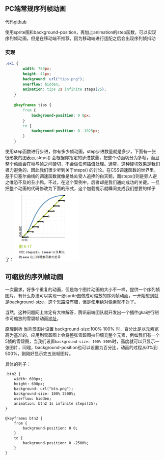 ## PC端常规序列帧动画

代码[github](https://github.com/Xia-Ao/FrontendDemo/blob/master/30-CSS/03-animation/%E5%BA%8F%E5%88%97%E5%B8%A7%E5%8A%A8%E7%94%BB.html)

使用sprite图和background-position，再加上animation的step函数，可以实现序列帧动画，但是在移动端不推荐，因为移动端进行适配之后会出现序列帧抖动

### 实现

```css
.ex1 {
        width: 750px;
        height: 41px;
        background: url("tips.png");
        overflow: hidden;
        animation: tips 2s infinite steps(25);
    }

    @keyframes tips {
        from {
            background-position: 0 0px;
        }
        to {
            background-position: 0 -1025px;
        }
    }
```

使用step函数进行步进，你有多少帧动画，step步进数量就是多少，下面有一张很形象的图表示,steps() 会根据你指定的步进数量，把整个动画切分为多帧，而且整个动画会在帧与帧之间硬切，不会做任何插值处理。通常，这种硬切效果是我们极力避免的，因此我们很少听到关于steps() 的讨论。在CSS调速函数的世界里，基于贝塞尔曲线的调速函数就像是处处受人追捧的白天鹅，而steps()则是旁人避之唯恐不及的丑小鸭。不过，在这个案例中，后者却是我们通向成功的关键。一旦把整个动画的代码修改为下面的形式，这个加载提示就瞬间变成我们想要的样子了：
![](../assets/step.png)

## 可缩放的序列帧动画
一次需求，好多个重复的动画，但是每个图片动画的大小不一样，提供一个序列帧图片，有什么办法可以实现一张sprite图做成可缩放的序列帧动画，一开始想到就是background-size，这个思路没有错，但是使用绝对像素就不对了。

当然，这种问题网上肯定有大神解答，腾讯前端团队就开发出一个插件gka进行制作可缩放的雪碧帧动画[地址](http://www.alloyteam.com/2017/07/12948/)，

原理剖析
当背景图片设置 background-size:100% 100% 时，百分比是以元素宽高为基准的，应用到雪碧图上会将整张雪碧图拉伸填充整个元素，例如我们有一个5帧的雪碧图，当我们设置`background-size: 100% 500%`时，高度就可以只显示一张图片，同理，background-position也可以设置为百分比，动画的过程从0%到500%，刚刚好显示完五张帧图片。

具体的列子：
```
.btn2 {
    width: 600px;
    height: 600px;
    background: url("btn.png");
    background-size: 100% 2500%;
    overflow: hidden;
    animation: btn2 1s infinite steps(25);
}

@keyframes btn2 {
    from {
        background-position: 0 0;
    }
    to {
        background-position: 0 -2500%;
    }
}

```
